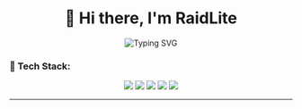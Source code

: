 <h1 align="center">👋 Hi there, I'm RaidLite</h1>

<p align="center">
  <img src="https://readme-typing-svg.demolab.com?font=Fira+Code&pause=1000&center=true&vCenter=true&width=435&lines=Groovy+%7C+Python+%7C+Automation+fan;Open-source+developer;Building+useful+tools" alt="Typing SVG" />
</p>

### 🚀 Tech Stack:

<p align="center">
  <img src="https://img.shields.io/badge/Groovy-4298B8?style=for-the-badge&logo=apachegroovy&logoColor=white" />
  <img src="https://img.shields.io/badge/Python-3776AB?style=for-the-badge&logo=python&logoColor=white" />
  <img src="https://img.shields.io/badge/Jenkins-D24939?style=for-the-badge&logo=jenkins&logoColor=white" />
  <img src="https://img.shields.io/badge/Linux-FCC624?style=for-the-badge&logo=linux&logoColor=black" />
  <img src="https://img.shields.io/badge/GitHub-181717?style=for-the-badge&logo=github&logoColor=white" />
</p>

---
